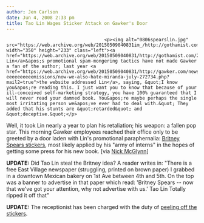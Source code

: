 ```yaml
---
author: Jen Carlson
date: Jun 4, 2008 2:33 pm
title: Tao Lin Wages Sticker Attack on Gawker's Door
---
```


	
										<p><img alt="0806spearslin.jpg" src="https://web.archive.org/web/20150509040831im_/http://gothamist.com/attachments/arts_jen/0806spearslin.jpg" width="350" height="233" class="left"><a href="https://web.archive.org/web/20150509040831/http://gothamist.com/2007/05/17/tao_lin_author.php">Tao Lin</a>&apos;s promotional spam-mongering tactics have not made Gawker a fan of the author; last year <a href="https://web.archive.org/web/20150509040831/http://gawker.com/news/glaring-eeeeeeeeeemissions/now-we-also-hate-miranda-july-272734.php?mail2=true">the website addressed Lin</a>, saying, &quot;I know you&apos;re reading this. I just want you to know that because of your ill-conceived self-marketing strategy, you have 100% guaranteed that I will never read your damned book. You&apos;re maybe perhaps the single most irritating person we&apos;ve ever had to deal with.&quot; They added that his stunts are &quot;retarded&quot; and &quot;deceptive.&quot;</p>

<p>Well, it took Lin nearly a year to plan his retaliation; his weapon: a fallen pop star. This morning Gawker employees reached their office only to be greeted by a door laden with Lin&apos;s promotional paraphernalia: <a href="https://web.archive.org/web/20150509040831/http://gothamist.com/2008/05/22/tao.php">Britney Spears stickers</a>, most likely applied by his &quot;army of interns&quot; in the hopes of getting some press for his new book. [via <a href="https://web.archive.org/web/20150509040831/http://nickmcglynn.tumblr.com/post/37148126/look-what-is-on-the-front-door-of-the-gawker">Nick McGlynn</a>]</p>

<p><strong>UPDATE:</strong> Did Tao Lin steal the Britney idea? A reader writes in: &quot;There is a free East Village newspaper (struggling, printed on brown paper) I grabbed in a downtown Mexican bakery on 1st Ave between 4th and 5th. On the top was a banner to advertise in that paper which read: &apos;Britney Spears -- now that we&apos;ve got your attention, why not advertise with us.&apos; Tao Lin Totally ripped it off that&quot;</p>

<p><strong>UPDATE:</strong> The receptionist has been charged with the duty of <a href="https://web.archive.org/web/20150509040831/http://jdel.tumblr.com/post/37182563/nickmcglynn-i-hope-whoever-put-all-those-stickers">peeling off the stickers</a>. </p>					
										
									
				